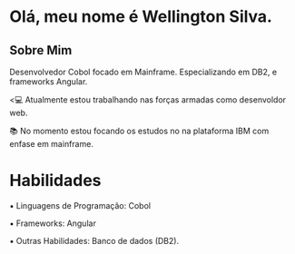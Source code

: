 <!DOCTYPE html>
<h1>Olá, meu nome é Wellington Silva.</h1>
<h2>Sobre Mim</h2>
<body>
<p>Desenvolvedor Cobol focado em Mainframe. Especializando em DB2, e frameworks Angular.</p>

<p><💻 Atualmente estou trabalhando nas forças armadas como desenvoldor web.</p>
<p> 📚 No momento estou focando os estudos no na plataforma IBM com enfase em mainframe.</p>
<h1>Habilidades</h1>

<p> ▪ Linguagens de Programação: Cobol</p>
<p> ▪ Frameworks: Angular</p>
<p> ▪ Outras Habilidades: Banco de dados (DB2).</p>


</body>

</html>
